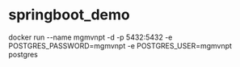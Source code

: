 # springboot_demo
docker run --name mgmvnpt -d -p 5432:5432 -e POSTGRES_PASSWORD=mgmvnpt -e POSTGRES_USER=mgmvnpt postgres 
